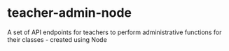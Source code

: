 # teacher-admin-node
A set of API endpoints for teachers to perform administrative functions for their classes - created using Node
